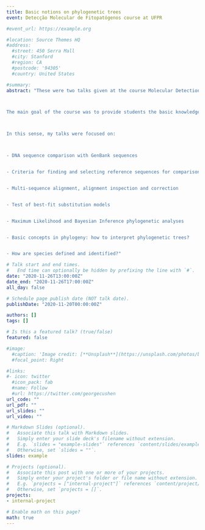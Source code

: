 ```yaml
---
title: Basic notions on phylogenetic trees
event: Detecção Molecular de Fitopatógenos course at UFPR

#event_url: https://example.org

#location: Source Themes HQ
#address:
  #street: 450 Serra Mall
  #city: Stanford
  #region: CA
  #postcode: '94305'
  #country: United States

#summary: 
abstract: "These were two talks given at the course Molecular Detection of Phytopathogens, offered by the Vegetal Production Program at UFPR. The course was coordinated by Prof. Renata Faier Calegario. 



The main goal of the course was to provide students the basic knowledge on several molecular and sorological methods to detect phytopathogens, as well as some notions in bioinformatic tools and analyses.



In this sense, my talks were focused on:



- DNA sequence comparison with GenBank sequences


- Criteria for finding and selecting reference sequences for comparison


- Multi-sequence alignment, alignment inspection and correction


- Test of best-fit substitution models


- Maximum Likelihood and Bayesian Inference phylogenetic analyses


- Basic concepts in phylogeny: how to interpret phylogenetic trees?


- How are species defined and identified?"

# Talk start and end times.
#   End time can optionally be hidden by prefixing the line with `#`.
date: "2020-11-26T13:00:00Z"
date_end: "2020-11-26T17:00:00Z"
all_day: false

# Schedule page publish date (NOT talk date).
publishDate: "2020-11-20T00:00:00Z"

authors: []
tags: []

# Is this a featured talk? (true/false)
featured: false

#image:
  #caption: 'Image credit: [**Unsplash**](https://unsplash.com/photos/bzdhc5b3Bxs)'
  #focal_point: Right

#links:
#- icon: twitter
  #icon_pack: fab
  #name: Follow
  #url: https://twitter.com/georgecushen
url_code: ""
url_pdf: ""
url_slides: ""
url_video: ""

# Markdown Slides (optional).
#   Associate this talk with Markdown slides.
#   Simply enter your slide deck's filename without extension.
#   E.g. `slides = "example-slides"` references `content/slides/example-slides.md`.
#   Otherwise, set `slides = ""`.
slides: example

# Projects (optional).
#   Associate this post with one or more of your projects.
#   Simply enter your project's folder or file name without extension.
#   E.g. `projects = ["internal-project"]` references `content/project/deep-learning/index.md`.
#   Otherwise, set `projects = []`.
projects:
- internal-project

# Enable math on this page?
math: true
---
```



